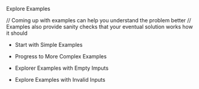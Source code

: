 Explore Examples

// Coming up with examples can help you understand the problem better
// Examples also provide sanity checks that your eventual solution works how it should

- Start with Simple Examples

- Progress to More Complex Examples

- Explorer Examples with Empty Imputs

- Explore Examples with Invalid Inputs